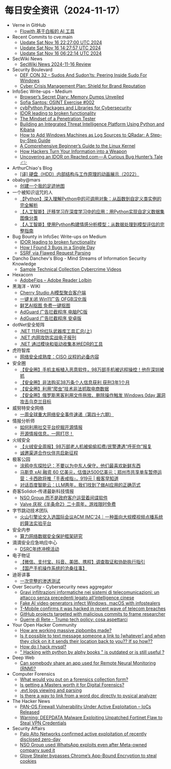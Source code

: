 # 每日安全资讯（2024-11-17）

- Verne in GitHub
  - [Flowith 基于白板的 AI 工具](https://blog.einverne.info/post/2024/11/flowith-two-dimensional-canvas-ai-tool.html)
- Recent Commits to cve:main
  - [Update Sat Nov 16 22:27:00 UTC 2024](https://github.com/trickest/cve/commit/28922dbe34bbc7e0ff4edf6a9b6432edfaadb139)
  - [Update Sat Nov 16 14:27:57 UTC 2024](https://github.com/trickest/cve/commit/8adaf735cd8cfb9c111bf1345b9dd2dfc118f4b0)
  - [Update Sat Nov 16 06:22:14 UTC 2024](https://github.com/trickest/cve/commit/36184bf3d7148cd3bbe99f2a191745ad66d023bf)
- SecWiki News
  - [SecWiki News 2024-11-16 Review](http://www.sec-wiki.com/?2024-11-16)
- Security Boulevard
  - [DEF CON 32 –  Sudos And Sudon’ts: Peering Inside Sudo For Windows](https://securityboulevard.com/2024/11/def-con-32-sudos-and-sudonts-peering-inside-sudo-for-windows/)
  - [Cyber Crisis Management Plan: Shield for Brand Reputation](https://securityboulevard.com/2024/11/cyber-crisis-management-plan-shield-for-brand-reputation/)
- InfoSec Write-ups - Medium
  - [Browser’s Secret Diary: Memory Dumps Unveiled](https://infosecwriteups.com/browsers-secret-diary-memory-dumps-unveiled-6b8185156674?source=rss----7b722bfd1b8d---4)
  - [Sofia Santos: OSINT Exercise #002](https://infosecwriteups.com/sofia-santos-osint-exercise-002-c7869ab0b3a1?source=rss----7b722bfd1b8d---4)
  - [cybPython Packages and Libraries for Cybersecurity](https://infosecwriteups.com/cybpython-packages-and-libraries-for-cybersecurity-2a3640737c82?source=rss----7b722bfd1b8d---4)
  - [IDOR leading to broken functionality](https://infosecwriteups.com/idor-leading-to-broken-functionality-9aa0ce602ff3?source=rss----7b722bfd1b8d---4)
  - [The Mindset of a Penetration Tester](https://infosecwriteups.com/the-mindset-of-a-penetration-tester-20ee8588d465?source=rss----7b722bfd1b8d---4)
  - [Building an Integrated Threat Intelligence Platform Using Python and Kibana](https://infosecwriteups.com/building-an-integrated-threat-intelligence-platform-using-python-and-kibana-84503afe6251?source=rss----7b722bfd1b8d---4)
  - [How to Add Windows Machines as Log Sources to QRadar: A Step-by-Step Guide](https://infosecwriteups.com/how-to-add-windows-machines-as-log-sources-to-qradar-a-step-by-step-guide-5ab44cce9ddd?source=rss----7b722bfd1b8d---4)
  - [A Comprehensive Beginner’s Guide to the Linux Kernel](https://infosecwriteups.com/a-comprehensive-beginners-guide-to-the-linux-kernel-9c4995c4cc66?source=rss----7b722bfd1b8d---4)
  - [How Hackers Turn Your Information into a Weapon](https://infosecwriteups.com/how-hackers-turn-your-information-into-a-weapon-bb3d8f283a75?source=rss----7b722bfd1b8d---4)
  - [Uncovering an IDOR on Reacted.com — A Curious Bug Hunter’s Tale ️‍♂️✨](https://infosecwriteups.com/uncovering-an-idor-on-reacted-com-a-curious-bug-hunters-tale-%EF%B8%8F-%EF%B8%8F-99f2bcf742af?source=rss----7b722bfd1b8d---4)
- ArthurChiao's Blog
  - [[译] 硬盘（HDD）内部结构与工作原理的动画展示（2022）](https://arthurchiao.github.io/blog/how-hdd-works-zh/)
- obaby@mars
  - [创建一个我的足迹地图](https://h4ck.org.cn/2024/11/18537)
- 一个被知识诅咒的人
  - [【Python】深入理解Python中的可调用对象：从函数到自定义类实例的完全解析](https://blog.csdn.net/nokiaguy/article/details/143813594)
  - [【人工智能】迁移学习在深度学习中的应用：用Python实现自定义数据集图像分类](https://blog.csdn.net/nokiaguy/article/details/143813540)
  - [【人工智能】使用Python构建情感分析模型：从数据处理到模型评估的完整指南](https://blog.csdn.net/nokiaguy/article/details/143813502)
- Bug Bounty in InfoSec Write-ups on Medium
  - [IDOR leading to broken functionality](https://infosecwriteups.com/idor-leading-to-broken-functionality-9aa0ce602ff3?source=rss----7b722bfd1b8d--bug_bounty)
  - [How I Found 3 Bugs in a Single Day](https://infosecwriteups.com/how-i-found-3-bugs-in-a-single-day-a690e2abd4fb?source=rss----7b722bfd1b8d--bug_bounty)
  - [SSRF via Flawed Request Parsing](https://infosecwriteups.com/ssrf-via-flawed-request-parsing-7b32a119f047?source=rss----7b722bfd1b8d--bug_bounty)
- Dancho Danchev's Blog - Mind Streams of Information Security Knowledge
  - [Sample Technical Collection Cybercrime Videos](https://ddanchev.blogspot.com/2024/11/sample-technical-collection-cybercrime.html)
- Hexacorn
  - [AdobeFips – Adobe Reader Lolbin](https://www.hexacorn.com/blog/2024/11/16/adobefips-adobe-reader-lolbin/)
- 黑海洋 - WIKI
  - [Cherry Studio Ai模型聚合客户端](https://www.upx8.com/4435)
  - [一键关闭 Win11广告 OFGB汉化版](https://www.upx8.com/4434)
  - [鲜艺AI抠图 免费一键抠图](https://www.upx8.com/4433)
  - [AdGuard 广告拦截程序 电脑PC版](https://www.upx8.com/4432)
  - [AdGuard 广告拦截程序 安卓版](https://www.upx8.com/4431)
- dotNet安全矩阵
  - [.NET 11月份红队武器库工具汇总(上)](https://mp.weixin.qq.com/s?__biz=MzUyOTc3NTQ5MA==&mid=2247496726&idx=1&sn=d18167581e5f360295e339e859b2dd9c&chksm=fa595afbcd2ed3ed35994eed83f570942248fe7a366810829156de583c6d2ae31f3e4ea52ac8&scene=58&subscene=0#rd)
  - [.NET 内网攻防实战电子报刊](https://mp.weixin.qq.com/s?__biz=MzUyOTc3NTQ5MA==&mid=2247496726&idx=2&sn=e3c0c48423658358a5188b997fd64969&chksm=fa595afbcd2ed3ed31ebaac09d4880fd5101922b00654042f1ad37790bb1167b35cf52c5fd93&scene=58&subscene=0#rd)
  - [.NET 通过模块和驱动收集本地EDR的工具](https://mp.weixin.qq.com/s?__biz=MzUyOTc3NTQ5MA==&mid=2247496726&idx=3&sn=b0adf477b3758b832e5637c415188f76&chksm=fa595afbcd2ed3ed554734f8e11915554006f46a5179f8dcabee801035944a711ed4d84bd34c&scene=58&subscene=0#rd)
- 虎符智库
  - [网络安全成熟度：CISO 议程的必备内容](https://mp.weixin.qq.com/s?__biz=MzIwNjYwMTMyNQ==&mid=2247492813&idx=1&sn=b98551268c37c3a0911bed2e85c08c8f&chksm=971d89cfa06a00d9afe9b5012c1419917d702e7825945fe9656f4e257bb9679759ebdf307e50&scene=58&subscene=0#rd)
- 安全圈
  - [【安全圈】手机主板植入恶意软件，98万部手机被远程操控！他在深圳被抓](https://mp.weixin.qq.com/s?__biz=MzIzMzE4NDU1OQ==&mid=2652066024&idx=1&sn=1f067ab157601babcd85f75fb2d922a9&chksm=f36e7ca8c419f5be9fff3e8d1553cb7aebf180697c5d3b407014247a0aa1cbbba084b9acb79c&scene=58&subscene=0#rd)
  - [【安全圈】非法购买38万条个人信息获利 获刑3年1个月](https://mp.weixin.qq.com/s?__biz=MzIzMzE4NDU1OQ==&mid=2652066024&idx=2&sn=0992fce67c63d8241382ad131084b639&chksm=f36e7ca8c419f5be90f76bf60938259deed1098709925a964d4699975ce428aefef533f804a3&scene=58&subscene=0#rd)
  - [【安全圈】利用“爬虫”技术非法抓取电商数据](https://mp.weixin.qq.com/s?__biz=MzIzMzE4NDU1OQ==&mid=2652066024&idx=3&sn=168ceadc13c78d0c128517b6cfe7df0b&chksm=f36e7ca8c419f5bedf9c689eb7c76cd562abee0f8331f373e8494d8f1cf80322fb0b68c56086&scene=58&subscene=0#rd)
  - [【安全圈】俄罗斯黑客利用文件拖放、删除操作触发 Windows 0day 漏洞攻击乌克兰目标](https://mp.weixin.qq.com/s?__biz=MzIzMzE4NDU1OQ==&mid=2652066024&idx=4&sn=46592438737abae8701b9ba1b7160d86&chksm=f36e7ca8c419f5be0b5de8218474b566a05a2871e02c5f1b86f0a13769a0651d6087bd35a84d&scene=58&subscene=0#rd)
- 威努特安全网络
  - [一周全球重大网络安全事件速递（第四十六期）](https://mp.weixin.qq.com/s?__biz=MzAwNTgyODU3NQ==&mid=2651128905&idx=1&sn=d785102d5020eaf54a42ce10bc9b1e44&chksm=80e71ef9b79097ef189e2e89e89acb8eec5f2910ce06f796c46e4a28997c922ab8af5a82cb77&scene=58&subscene=0#rd)
- 情报分析师
  - [如何利用社交平台挖掘开源情报](https://mp.weixin.qq.com/s?__biz=MzA3Mjc1MTkwOA==&mid=2650557463&idx=1&sn=0b9e35f52970c0f9cace6471990dd7e5&chksm=8711625cb066eb4a7e6eb16048e88e5143169bb539ff0f5b03d785d23c92882d5169573ce3f6&scene=58&subscene=0#rd)
  - [开源情报信息，一网打尽！](https://mp.weixin.qq.com/s?__biz=MzA3Mjc1MTkwOA==&mid=2650557463&idx=2&sn=afce7275be4354bb0a09218e1a9f5e7b&chksm=8711625cb066eb4aed630f98d7f972ebe75fc3c9dfba9d44a9ce44f39baf4b5f7d5f6984aa53&scene=58&subscene=0#rd)
- 火绒安全
  - [【火绒安全周报】98万部老人机被偷偷扣费/民警遭遇“呼死你”报复](https://mp.weixin.qq.com/s?__biz=MzI3NjYzMDM1Mg==&mid=2247520561&idx=1&sn=6ef6e527870bcff1dbbd515ab4cfbc14&chksm=eb704f0edc07c6184a790edbd3b5f3ca2fcd4a951c943cc1b49a10f1c3af03c38acdc199465b&scene=58&subscene=0#rd)
  - [诚邀渠道合作伙伴共启新征程](https://mp.weixin.qq.com/s?__biz=MzI3NjYzMDM1Mg==&mid=2247520561&idx=2&sn=a0909a3d42c4b82a3de908949b872bdb&chksm=eb704f0edc07c618a6b568bb1c6208f999ed62b2f26a5d587250900fcfa2a441172c21423e4d&scene=58&subscene=0#rd)
- 极客公园
  - [涂鸦中东探险记：不要以为中东人保守，他们最喜欢新鲜东西](https://mp.weixin.qq.com/s?__biz=MTMwNDMwODQ0MQ==&mid=2653064067&idx=1&sn=4d1c5eec00d52c8291da2fca3a02d7b6&chksm=7e57f63549207f23cec736ed3c8f7f52655f1c8e6beffa6b9c30d13f8801448317b8e898bef4&scene=58&subscene=0#rd)
  - [马斯克 xAI 融资 60 亿美元，估值达500亿美元；郑州市共享单车暂停运营；卡西欧将推「手表戒指」，919元 | 极客早知道](https://mp.weixin.qq.com/s?__biz=MTMwNDMwODQ0MQ==&mid=2653064051&idx=1&sn=710c2155fda2ca3bc6113a74e8a5ad1d&chksm=7e57f6c549207fd3dc044c8017a53671ca558ca7228c123bc97adcb5ea13917f1db0666e748e&scene=58&subscene=0#rd)
  - [对话百度智能云：LLM两年，我们找到了做AI应用的正确范式](https://mp.weixin.qq.com/s?__biz=MTMwNDMwODQ0MQ==&mid=2653064051&idx=2&sn=508d2f0d27490623b1e811899919d66e&chksm=7e57f6c549207fd3a9e45f674fe0ce2269f1c091b27f5f39c16aa1e08a157d5ad7e56e9be355&scene=58&subscene=0#rd)
- 奇客Solidot–传递最新科技情报
  - [NSO Group 而不是政府客户运营着间谍软件](https://www.solidot.org/story?sid=79793)
  - [Valve 庆祝《半条命2》二十周年，游戏限时免费](https://www.solidot.org/story?sid=79792)
- 字节跳动技术团队
  - [火山引擎论文入选国际会议ACM IMC'24｜一种面向大规模视频点播系统的算法实验平台](https://mp.weixin.qq.com/s?__biz=MzI1MzYzMjE0MQ==&mid=2247511385&idx=1&sn=147187a9adb3a84cd0914ec713d8bd0a&chksm=e9d366bbdea4efad49c6f57741cff0e8157fc5c59ee7bbd626f324f1ae27f6898cc6f6076036&scene=58&subscene=0#rd)
- 安全内参
  - [算力网络数据安全保护框架研究](https://mp.weixin.qq.com/s?__biz=MzI4NDY2MDMwMw==&mid=2247513091&idx=1&sn=90344eb17f930dee0807037559964a2d&chksm=ebfaf323dc8d7a357d66332e099673ea6f71d811af8c03b4d8661f94eeb66ad6d23da1bcbee0&scene=58&subscene=0#rd)
- 滴滴安全应急响应中心
  - [DSRC年终冲榜活动](https://mp.weixin.qq.com/s?__biz=MzA3Mzk1MDk1NA==&mid=2651908441&idx=1&sn=f25cff2e4337325f7e2f7d23f403bd5d&chksm=84e37adcb394f3cae9896416792138dc0524714d5b6debf4ed8f2c38fd04b4c0f0cc83d9e1ef&scene=58&subscene=0#rd)
- 电子物证
  - [【微信、支付宝、抖音、美团、携程】调查取证和协助执行指引](https://mp.weixin.qq.com/s?__biz=MzAwNDcwMDgzMA==&mid=2651048036&idx=1&sn=993d40e174ee9483590ab981a7a955c3&chksm=80d08795b7a70e8350bbebc707ecfd5dd4c7c9d3696f722f3c5772d2a217f5d1da976da29554&scene=58&subscene=0#rd)
  - [【国产手机操作系统的沧桑往事】](https://mp.weixin.qq.com/s?__biz=MzAwNDcwMDgzMA==&mid=2651048036&idx=2&sn=637f7d74d86c8399ab4319f1bf7e8805&chksm=80d08795b7a70e8306eef4ecf6e3bb3201f59fbb1a6ea56e619ee8c1ae6c5921a3763dada5ff&scene=58&subscene=0#rd)
- 迪哥讲事
  - [一次完整的渗透测试](https://mp.weixin.qq.com/s?__biz=MzIzMTIzNTM0MA==&mid=2247496351&idx=1&sn=b35159fe95e7c3537c6b73b1a7284d36&chksm=e8a5f8fcdfd271eacb056e0ab824a4c715941708f87c91c0b6c92790ad6334ae5764a3bd3855&scene=58&subscene=0#rd)
- Over Security - Cybersecurity news aggregator
  - [Gravi infiltrazioni informatiche nei sistemi di telecomunicazioni: un attacco senza precedenti legato all’intelligence cinese](https://www.insicurezzadigitale.com/gravi-infiltrazioni-informatiche-nei-sistemi-di-telecomunicazioni-un-attacco-senza-precedenti-legato-allintelligence-cinese/)
  - [Fake AI video generators infect Windows, macOS with infostealers](https://www.bleepingcomputer.com/news/security/fake-ai-video-generators-infect-windows-macos-with-infostealers/)
  - [T-Mobile confirms it was hacked in recent wave of telecom breaches](https://www.bleepingcomputer.com/news/security/t-mobile-confirms-it-was-hacked-in-recent-wave-of-telecom-breaches/)
  - [GitHub projects targeted with malicious commits to frame researcher](https://www.bleepingcomputer.com/news/security/github-projects-targeted-with-malicious-commits-to-frame-researcher/)
  - [Guerre di Rete - Trump tech policy: cosa aspettarci](https://guerredirete.substack.com/p/guerre-di-rete-trump-tech-policy)
- Your Open Hacker Community
  - [How are working massive zipbombs made?](https://www.reddit.com/r/HowToHack/comments/1gsiq4a/how_are_working_massive_zipbombs_made/)
  - [Is it possible to text message someone a link to [whatever] and when they click on it it sends their location back to you?? If so how??](https://www.reddit.com/r/HowToHack/comments/1gsssmq/is_it_possible_to_text_message_someone_a_link_to/)
  - [How do I hack mysql?](https://www.reddit.com/r/HowToHack/comments/1gsqlgm/how_do_i_hack_mysql/)
  - [" Hacking with python by alphy books " is outdated or is still useful ?](https://www.reddit.com/r/HowToHack/comments/1gsibrw/hacking_with_python_by_alphy_books_is_outdated_or/)
- Deep Web
  - [Can somebody share an app used for Remote Neural Monitoring (RNM)?](https://www.reddit.com/r/deepweb/comments/1gsiser/can_somebody_share_an_app_used_for_remote_neural/)
- Computer Forensics
  - [What would you put on a forensics collection form?](https://www.reddit.com/r/computerforensics/comments/1gsvfkh/what_would_you_put_on_a_forensics_collection_form/)
  - [Is getting a Masters worth it for Digital Forensics?](https://www.reddit.com/r/computerforensics/comments/1gsvjoc/is_getting_a_masters_worth_it_for_digital/)
  - [.evt logs viewing and parsing](https://www.reddit.com/r/computerforensics/comments/1gsqeq0/evt_logs_viewing_and_parsing/)
  - [Is there a way to link from a word doc directly to pysical analyzer](https://www.reddit.com/r/computerforensics/comments/1gsojvr/is_there_a_way_to_link_from_a_word_doc_directly/)
- The Hacker News
  - [PAN-OS Firewall Vulnerability Under Active Exploitation – IoCs Released](https://thehackernews.com/2024/11/pan-os-firewall-vulnerability-under.html)
  - [Warning: DEEPDATA Malware Exploiting Unpatched Fortinet Flaw to Steal VPN Credentials](https://thehackernews.com/2024/11/warning-deepdata-malware-exploiting.html)
- Security Affairs
  - [Palo Alto Networks confirmed active exploitation of recently disclosed zero-day](https://securityaffairs.com/171057/hacking/palo-alto-networks-zero-day-exploitation.html)
  - [NSO Group used WhatsApp exploits even after Meta-owned company sued it](https://securityaffairs.com/171047/security/nso-group-used-whatsapp-exploits-even-after-meta-owned-company-sued-it.html)
  - [Glove Stealer bypasses Chrome’s App-Bound Encryption to steal cookies](https://securityaffairs.com/171034/malware/glove-stealer-bypasses-chromes-app-bound-encryption.html)
